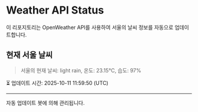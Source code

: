 
# Weather API Status

이 리포지토리는 OpenWeather API를 사용하여 서울의 날씨 정보를 자동으로 업데이트합니다.

## 현재 서울 날씨
> 서울의 현재 날씨: light rain, 온도: 23.15°C, 습도: 97%

⏳ 업데이트 시간: 2025-10-11 11:59:50 (UTC)

---
자동 업데이트 봇에 의해 관리됩니다.

